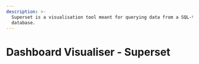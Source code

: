 ```yaml
---
description: >-
  Superset is a visualisation tool meant for querying data from a SQL-type
  database.
---
```


# Dashboard Visualiser - Superset

